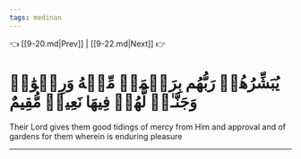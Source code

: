 ```yaml
---
tags: medinan
---
```


👈 [[9-20.md|Prev]] | [[9-22.md|Next]] 👉

# يُبَشِّرُهُمۡ رَبُّهُم بِرَحۡمَةٖ مِّنۡهُ وَرِضۡوَٰنٖ وَجَنَّـٰتٖ لَّهُمۡ فِيهَا نَعِيمٞ مُّقِيمٌ

Their Lord gives them good tidings of mercy from Him and approval and of gardens for them wherein is enduring pleasure

---

